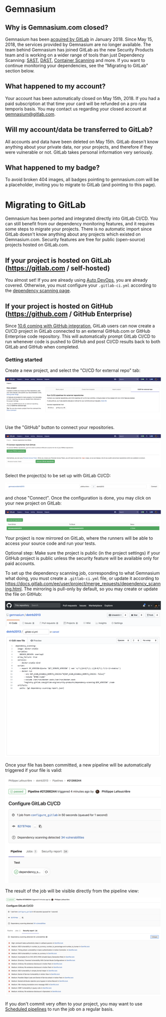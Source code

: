 # Gemnasium

## Why is Gemnasium.com closed?

Gemnasium has been [acquired by GitLab](https://about.gitlab.com/press/releases/2018-01-30-gemnasium-acquisition.html)
in January 2018. Since May 15, 2018, the services provided by Gemnasium are no longer available.
The team behind Gemnasium has joined GitLab as the new Security Products team
and is working on a wider range of tools than just Dependency Scanning:
[SAST](../merge_requests/sast.md),
[DAST](../merge_requests/dast.md),
[Container Scanning](../merge_requests/container_scanning.md) and more.
If you want to continue monitoring your dependencies, see the "Migrating to GitLab"
section below.

## What happened to my account?

Your account has been automatically closed on May 15th, 2018. If you had a paid
subscription at that time your card will be refunded on a pro rata temporis basis.
You may contact us regarding your closed account at gemnasium@gitlab.com.

## Will my account/data be transferred to GitLab?

All accounts and data have been deleted on May 15th. GitLab doesn't know anything
about your private data, nor your projects, and therefore if they were vulnerable
or not. GitLab takes personal information very seriously.

## What happened to my badge?

To avoid broken 404 images, all badges pointing to gemnasium.com will be a
placeholder, inviting you to migrate to GitLab (and pointing to this page).

# Migrating to GitLab

Gemnasium has been ported and integrated directly into GitLab CI/CD.
You can still benefit from our dependency monitoring features, and it requires
some steps to migrate your projects. There is no automatic import since GitLab
doesn't know anything about any projects which existed on Gemnasium.com.
Security features are free for public (open-source) projects hosted on GitLab.com.

## If your project is hosted on GitLab (https://gitlab.com / self-hosted)

You almost set! If you are already using
[Auto DevOps](https://docs.gitlab.com/ee/topics/autodevops/), you are already covered.
Otherwise, you must configure your `.gitlab-ci.yml` according to the
[dependency scanning page](../merge_requests/dependency_scanning.md).


## If your project is hosted on GitHub (https://github.com / GitHub Enterprise)

Since [10.6 coming with GitHub integration](https://about.gitlab.com/features/github/),
GitLab users can now create a CI/CD project in GitLab connected to an external
GitHub.com or GitHub Enterprise code repository. This will automatically prompt
GitLab CI/CD to run whenever code is pushed to GitHub and post CI/CD results
back to both GitLab and GitHub when completed.

### Getting started

Create a new project, and select the "CI/CD for external repo" tab:

![Create new Project](img/gemnasium/create_project.png)

Use the "GitHub" button to connect your repositories.

![Connect from GitHub](img/gemnasium/connect_github.png)

Select the project(s) to be set up with GitLab CI/CD:

![Select projects](img/gemnasium/select_project.png)

and chose "Connect". Once the configuration is done, you may click on your new
project on GitLab:

![click on connected project](img/gemnasium/project_connected.png)

Your project is now mirrored on GitLab, where the runners will be able to access
your source code and run your tests.

Optional step: Make sure the project is public (in the project settings) if your
GitHub project is public unless the security feature will be available only for paid accounts.

To set up the dependency scanning job, corresponding to what Gemnasium what doing,
you must create a `.gitlab-ci.yml` file, or update it according to
https://docs.gitlab.com/ee/user/project/merge_requests/dependency_scanning.html.
The mirroring is pull-only by default, so you may create or update the file on GitHub:

![Edit gitlab-ci.yml file](img/gemnasium/edit_gitlab-ci.png)

Once your file has been committed, a new pipeline will be automatically
triggered if your file is valid:

![pipeline](img/gemnasium/pipeline.png)

The result of the job will be visible directly from the pipeline view:

![security report](img/gemnasium/report.png)

If you don't commit very often to your project, you may want to use
[Scheduled pipelines](../pipelines/schedules.html)
to run the job on a regular basis.

